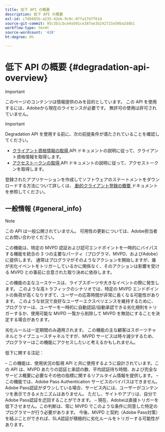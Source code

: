 ```yaml
---
title: 低下 API の概要
description: 低下 API の概要
exl-id: c7d6685b-a235-42eb-9c9c-0ffa1747f614
source-git-commit: 95c3b1cbce4a591ce387ae3b242721e50ba2ddb1
workflow-type: tm+mt
source-wordcount: '428'
ht-degree: 0%

---
```



# 低下 API の概要 {#degradation-api-overview}

>[!IMPORTANT]
>
> このページのコンテンツは情報提供のみを目的としています。 この API を使用するには、Adobeから現在のライセンスが必要です。 無許可の使用は許可されていません。

>[!IMPORTANT]
>
> Degradation API を使用する前に、次の前提条件が満たされていることを確認してください。
>
> * [ クライアント資格情報の取得 ](./dcr-api/apis/dynamic-client-registration-apis-retrieve-client-credentials.md) API ドキュメントの説明に従って、クライアント資格情報を取得します。
> * [ アクセストークンの取得 ](./dcr-api/apis/dynamic-client-registration-apis-retrieve-access-token.md) API ドキュメントの説明に従って、アクセストークンを取得します。
>
> 登録されたアプリケーションを作成してソフトウェアのステートメントをダウンロードする方法について詳しくは、[ 動的クライアント登録の概要 ](./dcr-api/dynamic-client-registration-overview.md) ドキュメントを参照してください。

## 一般情報 {#general_info}

>[!NOTE]
>
>この API は一般公開されていません。 可用性の更新については、Adobe担当者にお問い合わせください。

この機能は、特定の MVPD 認証および認可エンドポイントを一時的にバイパスする機能を統合の 3 つの主要なパーティ（プログラマ、MVPD、およびAdobe）に提供します。 通常はプログラマがそのようなアクションを開始しますが、誰が劣化イベントをトリガーしているかに関係なく、そのアクションは影響を受ける MVPD との事前に合意された取り決めに依存します。

この機能の主なユースケースは、ライブスポーツや大きなイベントの際に発生します。 このような高トラフィックのシナリオでは、特定の MVPD エンドポイントの負荷が高くなりすぎて、ユーザーの応答時間が非常に長くなる可能性があります。 このような状況で良好なユーザーエクスペリエンスを維持するために、プログラマーは、ユーザーを一時的に自動認証/自動承認できる劣化規則をトリガーするか、使用可能な MVPD 一覧から削除して MVPD を無効にすることを決定する場合があります。

劣化ルールは一定期間のみ適用されます。 この機能の主な顧客はスポーツチャネルとライブニュースチャネルですが、MVPD サービスは時々減少するため、プログラマーはこの機能にアクセスしたいと考えるかもしれません。

低下に関する注記：

 – この機能は、使用状況の監視 API と共に使用するように設計されています。この API は、MVPD あたりの認証と承認の数、平均認証待ち時間、および完全なサービス概要に必要なその他の指標に関するリアルタイム情報を提供します。
 – この機能では、Adobe Pass Authentication サービスのバイパスはできません。 Adobe Pass認証がダウンしている場合、サービス内には、ユーザーがコンテンツを表示できるメカニズムはありません。 ただし、サイトやアプリは、自分でAdobe Pass認証を迂回することができます。
 – 現在、Adobeは直接トリガーを低下させません。この判断は、常に MVPD でこのような条件に同意した特定のプログラマーが行う必要があります。 今後、MVPD と契約（Adobe Pass対策）を結ぶことができれば、SLA認証が積極的に劣化ルールをトリガーする可能性があります。

<!--
## Related Information {#related}

- [ESM API](/help/authentication/entitlement-service-monitoring-api.md)
- [Server-side Metrics](/help/authentication/understanding-serverside-metrics.md)
-->
